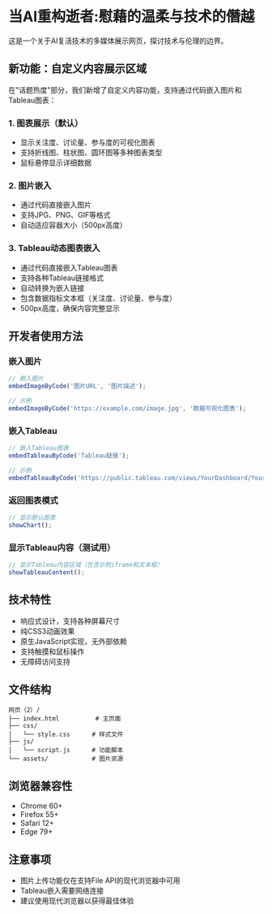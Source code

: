 # 当AI重构逝者:慰藉的温柔与技术的僭越

这是一个关于AI复活技术的多媒体展示网页，探讨技术与伦理的边界。

## 新功能：自定义内容展示区域

在"话题热度"部分，我们新增了自定义内容功能，支持通过代码嵌入图片和Tableau图表：

### 1. 图表展示（默认）
- 显示关注度、讨论量、参与度的可视化图表
- 支持折线图、柱状图、圆环图等多种图表类型
- 鼠标悬停显示详细数据

### 2. 图片嵌入
- 通过代码直接嵌入图片
- 支持JPG、PNG、GIF等格式
- 自动适应容器大小（500px高度）

### 3. Tableau动态图表嵌入
- 通过代码直接嵌入Tableau图表
- 支持各种Tableau链接格式
- 自动转换为嵌入链接
- 包含数据指标文本框（关注度、讨论量、参与度）
- 500px高度，确保内容完整显示

## 开发者使用方法

### 嵌入图片
```javascript
// 嵌入图片
embedImageByCode('图片URL', '图片描述');

// 示例
embedImageByCode('https://example.com/image.jpg', '数据可视化图表');
```

### 嵌入Tableau
```javascript
// 嵌入Tableau图表
embedTableauByCode('Tableau链接');

// 示例
embedTableauByCode('https://public.tableau.com/views/YourDashboard/YourView');
```

### 返回图表模式
```javascript
// 显示默认图表
showChart();
```

### 显示Tableau内容（测试用）
```javascript
// 显示Tableau内容区域（包含示例iframe和文本框）
showTableauContent();
```

## 技术特性

- 响应式设计，支持各种屏幕尺寸
- 纯CSS3动画效果
- 原生JavaScript实现，无外部依赖
- 支持触摸和鼠标操作
- 无障碍访问支持

## 文件结构

```
网页（2）/
├── index.html          # 主页面
├── css/
│   └── style.css      # 样式文件
├── js/
│   └── script.js      # 功能脚本
└── assets/            # 图片资源
```

## 浏览器兼容性

- Chrome 60+
- Firefox 55+
- Safari 12+
- Edge 79+

## 注意事项

- 图片上传功能仅在支持File API的现代浏览器中可用
- Tableau嵌入需要网络连接
- 建议使用现代浏览器以获得最佳体验 